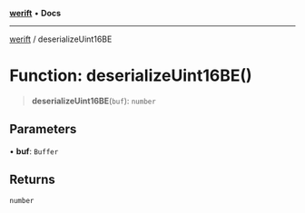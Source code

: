 [**werift**](../README.md) • **Docs**

***

[werift](../globals.md) / deserializeUint16BE

# Function: deserializeUint16BE()

> **deserializeUint16BE**(`buf`): `number`

## Parameters

• **buf**: `Buffer`

## Returns

`number`
